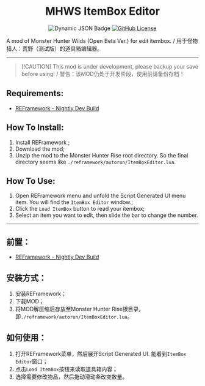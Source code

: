 <div align="center">

# MHWS ItemBox Editor

</div>

<div align="center">

![Dynamic JSON Badge](https://img.shields.io/badge/dynamic/json?url=https%3A%2F%2Fraw.githubusercontent.com%2Fdzxrly%2FMHWS-BoxItemEditor%2Fmain%2Fversion.json&query=%24.version&style=for-the-badge&label=VERSION) [![GitHub License](https://img.shields.io/github/license/dzxrly/MHWS-BoxItemEditor?style=for-the-badge)](https://github.com/dzxrly/MHWS-BoxItemEditor/blob/main/LICENSE)

</div>

A mod of Monster Hunter Wilds (Open Beta Ver.) for edit itembox. / 用于怪物猎人：荒野（测试版）的道具箱编辑器。

---

> [!CAUTION] This mod is under development, please backup your save before using! / 警告：该MOD仍处于开发阶段，使用前请备份存档！

## Requirements:
- [REFramework - Nightly Dev Build](https://github.com/praydog/REFramework-nightly/releases)

## How To Install:
1. Install REFramework ;
2. Download the mod;
3. Unzip the mod to the Monster Hunter Rise root directory. So the final directory seems like `./reframework/autorun/ItemBoxEditor.lua`.

## How To Use:
1. Open REFramework menu and unfold the Script Generated UI menu item. You will find the `ItemBox Editor` window.;
2. Click the `Load ItemBox` button to read your itembox; 
3. Select an item you want to edit, then slide the bar to change the number. 

---

## 前置：
- [REFramework - Nightly Dev Build](https://github.com/praydog/REFramework-nightly/releases)

## 安装方式：
1. 安装REFramework；
2. 下载MOD；
3. 将MOD解压缩后存放至Monster Hunter Rise根目录，即`./reframework/autorun/ItemBoxEditor.lua`。

## 如何使用：
1. 打开REFramework菜单，然后展开Script Generated UI. 能看到`ItemBox Editor`窗口；
2. 点击`Load ItemBox`按钮来读取道具箱内容；
3. 选择需要修改物品，然后拖动滑动条改变数量。 
